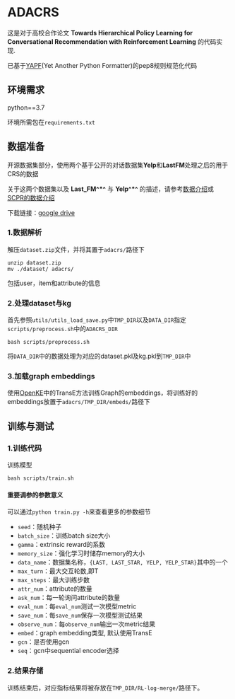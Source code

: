# ADACRS
这是对于高校合作论文 **Towards Hierarchical Policy Learning for Conversational Recommendation with Reinforcement Learning** 的代码实现.

已基于[YAPF](https://github.com/google/yapf)(Yet Another Python Formatter)的pep8规则规范化代码

## 环境需求
python==3.7

环境所需包在```requirements.txt```

## 数据准备
开源数据集部分，使用两个基于公开的对话数据集**Yelp**和**LastFM**处理之后的用于CRS的数据

关于这两个数据集以及 **Last_FM^*^** 与 **Yelp^*^** 的描述，请参考[数据介绍](https://yuque.antfin.com/docs/share/3b425aef-6b4e-4161-91a4-86b4d544899c?#%20%E3%80%8A%E8%9E%8D%E5%90%88%E4%B8%93%E5%AE%B6%E7%BB%8F%E9%AA%8C%E7%9A%84%E5%AF%B9%E8%AF%9D-%E6%95%B0%E6%8D%AE%E5%8F%8A%E5%8F%82%E8%80%83%E3%80%8B)或[SCPR的数据介绍](https://cpr-conv-rec.github.io/manual.html/#environment-requirement)

下载链接：[google drive](https://drive.google.com/file/d/1H75SOzOkps4fYeu9A0qF7voDkPw8cMhE/view?usp=sharing)

### 1.数据解析
解压```dataset.zip```文件，并将其置于```adacrs/```路径下
```
unzip dataset.zip
mv ./dataset/ adacrs/
```

包括user，item和attribute的信息


### 2.处理dataset与kg
首先参照```utils/utils_load_save.py```中```TMP_DIR```以及```DATA_DIR```指定```scripts/preprocess.sh```中的```ADACRS_DIR```
```
bash scripts/preprocess.sh
```

将```DATA_DIR```中的数据处理为对应的dataset.pkl及kg.pkl到```TMP_DIR```中

### 3.加载graph embeddings
使用[OpenKE](https://github.com/thunlp/OpenKE)中的TransE方法训练Graph的embeddings，将训练好的embeddings放置于```adacrs/TMP_DIR/embeds/```路径下


## 训练与测试
### 1.训练代码
训练模型
```
bash scripts/train.sh
```

#### 重要调参的参数意义
可以通过```python train.py -h```来查看更多的参数细节

- ```seed```：随机种子
- ```batch_size```：训练batch size大小
- ```gamma```：extrinsic reward的系数
- ```memory_size```：强化学习时储存memory的大小
- ```data_name```：数据集名称，```{LAST, LAST_STAR, YELP, YELP_STAR}```其中的一个
- ```max_turn```：最大交互轮数,即T
- ```max_steps```：最大训练步数
- ```attr_num```：attribute的数量
- ```ask_num```：每一轮询问attribute的数量
- ```eval_num```：每```eval_num```测试一次模型metric
- ```save_num```：每```save_num```保存一次模型测试结果
- ```observe_num```：每```observe_num```输出一次metric结果
- ```embed```：graph embedding类型, 默认使用TransE
- ```gcn```：是否使用gcn
- ```seq```：gcn中sequential encoder选择

### 2.结果存储
训练结束后，对应指标结果将被存放在```TMP_DIR/RL-log-merge/```路径下。






